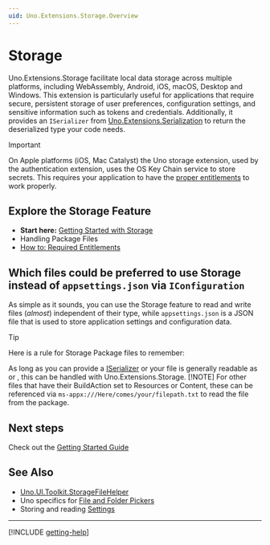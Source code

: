 ```yaml
---
uid: Uno.Extensions.Storage.Overview
---
```


# Storage

Uno.Extensions.Storage facilitate local data storage across multiple platforms, including WebAssembly, Android, iOS, macOS, Desktop and Windows. This extension is particularly useful for applications that require secure, persistent storage of user preferences, configuration settings, and sensitive information such as tokens and credentials. Additionally, it provides an `ISerializer` from [Uno.Extensions.Serialization](xref:Uno.Extensions.Serialization.Overview) to return the deserialized type your code needs.

> [!IMPORTANT]
> On Apple platforms (iOS, Mac Catalyst) the Uno storage extension, used by the authentication extension, uses the OS Key Chain service to store secrets. This requires your application to have the [proper entitlements](xref:Uno.Extensions.Storage.HowToRequiredEntitlements) to work properly.

## Explore the Storage Feature

- **Start here:** [Getting Started with Storage](xref:Uno.Extensions.Storage.GettingStarted)
- Handling Package Files
- [How to: Required Entitlements](xref:Uno.Extensions.Storage.HowToRequiredEntitlements)

## Which files could be preferred to use Storage instead of `appsettings.json` via `IConfiguration`

As simple as it sounds, you can use the Storage feature to read and write files (*almost*) independent of their type, while `appsettings.json` is a JSON file that is used to store application settings and configuration data.

> [!TIP]
> Here is a rule for Storage Package files to remember:
>
> As long as you can provide a [ISerializer](https://github.com/unoplatform/uno.extensions/blob/main/src/Uno.Extensions.Serialization/ISerializer.cs) or your file is generally readable as <see langword="string"/> or <see cref="Stream"/>, this can be handled with Uno.Extensions.Storage.
> [!NOTE]
> For other files that have their BuildAction set to Resources or Content, these can be referenced via `ms-appx:///Here/comes/your/filepath.txt` to read the file from the package.

## Next steps

Check out the [Getting Started Guide](xref:Uno.Extensions.Storage.GettingStarted)

## See Also

- [Uno.UI.Toolkit.StorageFileHelper](https://platform.uno/docs/articles/features/file-management.html)
- Uno specifics for [File and Folder Pickers](https://platform.uno/docs/articles/features/windows-storage-pickers.html)
- Storing and reading [Settings](https://platform.uno/docs/articles/features/settings.html)

---

[!INCLUDE [getting-help](./includes/getting-help.md)]

